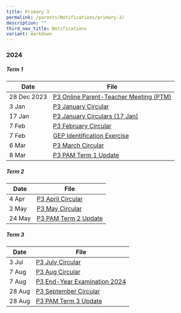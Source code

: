 ```yaml
---
title: Primary 3
permalink: /parents/Notifications/primary-3/
description: ""
third_nav_title: Notifications
variant: markdown
---
```

### **2024**

##### Term 1

| Date| File | 
| -------- | -------- |
|28 Dec 2023|[P3 Online Parent-Teacher Meeting (PTM)](/files/Notification%202024/P3/RGPS_N24_P3_001.pdf)|
|3 Jan|[P3 January Circular](/files/Notification%202024/P3/RGPS_N24_P3_002_P3_January_Circulars.pdf)|
|17 Jan|[P3 January Circulars (17 Jan)](/files/Notification%202024/P3/RGPS_N24_P3_006_P3_January_Circulars__17_January_.pdf)|
|7 Feb|[P3 February Circular](/files/Notification%202024/P3/RGPS_N24_P3_007_P3_February_Circulars.pdf)|
|7 Feb|[GEP Identification Exercise](/files/Notification%202024/P3/2024_Letter_for_GEP_Identification_Exercise.pdf)|
|6 Mar|[P3 March Circular](/files/Notification%202024/P3/P3__March_Circulars.pdf)|
|8 Mar|[P3 PAM Term 1 Update](/files/Notification%202024/P3/Term_1_P3_PAM_Update_2024.pdf)|

##### Term 2

| Date| File | 
| -------- | -------- |
|4 Apr|[P3 April Circular](/files/Notification%202024/P3/RGPS_N24_P3_014_P3_April_Circulars_Final.pdf)|
|2 May|[P3 May Circular](/files/Notification%202024/P3/RGPS_N24_P3_017_May_Circulars.pdf)|
|24 May|[P3 PAM Term 2 Update](/files/Notification%202024/P3/Term_2_2024_P3_PAM_Termly_Update.pdf)|

##### Term 3

| Date| File | 
| -------- | -------- |
|3 Jul|[P3 July Circular](/files/Notification%202024/P3/RGPS_N24_P3_021_P3_July_Circulars_.pdf)|
|7 Aug|[P3 Aug Circular](/files/Notification%202024/P3/RGPS_N24_P3_024.pdf)|
|7 Aug|[P3 End-Year Examination 2024](/files/Notification%202024/P3/RGPS_N24_P3_023.pdf)|
|28 Aug|[P3 September Circular](/files/Notification%202024/P3/P3_September_Circulars_.pdf)|
|28 Aug|[P3 PAM Term 3 Update](/files/Notification%202024/P3/Term_3_2024_P3_PAM_Termly_Update.pdf)|